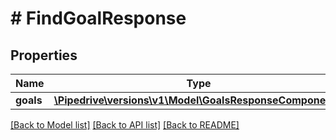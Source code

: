 # # FindGoalResponse

## Properties

Name | Type | Description | Notes
------------ | ------------- | ------------- | -------------
**goals** | [**\Pipedrive\versions\v1\Model\GoalsResponseComponent[]**](GoalsResponseComponent.md) |  |

[[Back to Model list]](../README.md#documentation-for-models) [[Back to API list]](../README.md#documentation-for-api-endpoints) [[Back to README]](../README.md)
